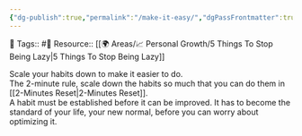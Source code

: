 ```yaml
---
{"dg-publish":true,"permalink":"/make-it-easy/","dgPassFrontmatter":true,"noteIcon":"3","created":"2023-11-14T21:08:43.963+05:30","updated":"2023-12-17T22:11:24.501+05:30"}
---
```


🧶 Tags:: #🌱 
Resource:: [[🌍 Areas/📈 Personal Growth/5 Things To Stop Being Lazy\|5 Things To Stop Being Lazy]]

Scale your habits down to make it easier to do.  
The 2-minute rule, scale down the habits so much that you can do them in [[2-Minutes Reset\|2-Minutes Reset]].  
A habit must be established before it can be improved. It has to become the standard of your life, your new normal, before you can worry about optimizing it.